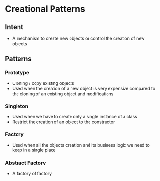 # Creational Patterns

## Intent
- A mechanism to create new objects or control the creation of new objects 

## Patterns
### Prototype
- Cloning / copy existing objects 
- Used when the creation of a new object is very expensive compared to the cloning of an existing object and modifications

### Singleton
- Used when we have to create only a single instance of a class 
- Restrict the creation of an object to the constructor

### Factory
- Used when all the objects creation and its business logic we need to keep in a single place

### Abstract Factory
- A factory of factory